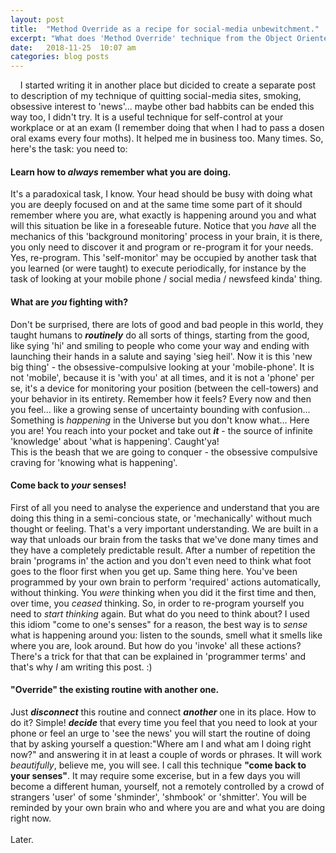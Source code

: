 ```yaml
---
layout: post
title:  "Method Override as a recipe for social-media unbewitchment."
excerpt: "What does 'Method Override' technique from the Object Oriented Programming that we all know and quitting social-media site or smoking have in common?"
date:   2018-11-25  10:07 am
categories: blog posts
---
```

&nbsp;&nbsp;&nbsp;&nbsp;I started writing it in another place but dicided to create a separate post to description of my technique of quitting social-media sites, smoking, obsessive interest to 'news'... maybe other bad habbits can be ended this way too, I didn't try. It is a useful technique for self-control at your workplace or at an exam (I remember doing that when I had to pass a dosen oral exams every four moths). It helped me in business too. Many times. So, here's the task: you need to:
#### Learn how to _always_ remember what you are doing.
It's a paradoxical task, I know. Your head should be busy with doing what you are deeply focused on and at the same time some part of it should remember where you are, what exactly is happening around you and what will this situation be like in a foreseable future. Notice that you _have_ all the mechanics of this 'background monitoring' process in your brain, it is there, you only need to discover it and program or re-program it for your needs. Yes, re-program. This 'self-monitor' may be occupied by another task that you learned (or were taught) to execute periodically, for instance by the task of looking at your mobile phone / social media / newsfeed kinda' thing. 
#### What are _you_ fighting with?
Don't be surprised, there are lots of good and bad people in this world, they taught humans to _**routinely**_ do all sorts of things, starting from the good, like sying 'hi' and smiling to people who come your way and ending with launching their hands in a salute and saying 'sieg heil'. Now it is this 'new big thing' - the obsessive-compulsive looking at your 'mobile-phone'. It is not 'mobile', because it is 'with you' at all times, and it is not a 'phone' per se, it's a device for monitoring your position (between the cell-towers) and your behavior in its entirety. Remember how it feels? Every now and then you feel... like a growing sense of uncertainty bounding with confusion... Something is _happening_ in the Universe but you don't know what... Here you are! You reach into your pocket and take out _**it**_ - the source of infinite 'knowledge' about 'what is happening'. Caught'ya!<br>
This is the beash that we are going to conquer - the obsessive compulsive craving for 'knowing what is happening'.
#### Come back to _your_ senses!
First of all you need to analyse the experience and understand that you are doing this thing in a semi-concious state, or 'mechanically' without much thought or feeling. That's a very important understanding. We are built in a way that unloads our brain from the tasks that we've done many times and they have a completely predictable result. After a number of repetition the brain 'programs in' the action and you don't even need to think what foot goes to the floor first when you get up. Same thing here. You've been programmed by your own brain to perform 'required' actions automatically, without thinking. You _were_ thinking when you did it the first time and then, over time, you _ceased_ thinking. So, in order to re-program yourself you need to _start thinking_ again. But what do you need to think about? I used this idiom "come to one's senses" for a reason, the best way is to _sense_ what is happening around you: listen to the sounds, smell what it smells like where you are, look around. But how do you 'invoke' all these actions? There's a trick for that that can be explained in 'programmer terms' and that's why _I_ am writing this post. :)
#### "Override" the existing routine with another one.
Just _**disconnect**_ this routine and connect _**another**_ one in its place. How to do it? Simple! _**decide**_ that every time you feel that you need to look at your phone or feel an urge to 'see the news' you will start the routine of doing that by asking yourself a question:"Where am I and what am I doing right now?" and answering it in at least a couple of words or phrases. It will work _beautifully_, believe me, you will see. I call this technique **"come back to your senses"**. It may require some excerise, but in a few days you will become a different human, yourself, not a remotely controlled by a crowd of strangers 'user' of some 'shminder', 'shmbook' or 'shmitter'. You will be reminded by your own brain who and where you are and what you are doing right now.
<br>
<br>
Later.
